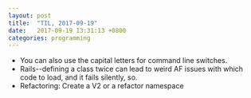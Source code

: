 ```yaml
---
layout: post
title:  "TIL, 2017-09-19"
date:   2017-09-19 13:31:13 +0800
categories: programming
---
```


- You can also use the capital letters for command line switches.
- Rails--defining a class twice can lead to weird AF issues with which code to load, and it fails silently, so.
- Refactoring: Create a V2 or a refactor namespace
